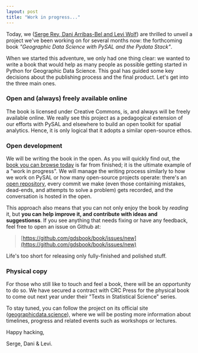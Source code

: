 ```yaml
---
layout: post
title: "Work in progress..."
---
```


Today, we ([Serge Rey, Dani Arribas-Bel and Levi Wolf](/authors)) are thrilled to unveil a
project we've been working on for several months now: the forthcoming book
*"Geographic Data Science with PySAL and the Pydata Stack"*.

When we started this adventure, we only had one thing clear: we wanted to
write a book that would help as many people as possible getting started in
Python for Geographic Data Science. This goal has guided some key
decisions about the publishing process and the final product. Let's get into
the three main ones.

### Open and (always) freely available online

The book is licensed under Creative Commons, is, and always will be freely
available online.
We really see this project as a pedagogical extension of our
efforts with PySAL and elsewhere to build an open toolkit for spatial
analytics. Hence, it is only logical that it adopts a similar open-source ethos.

### Open development

We will be writing the book in the open. As you will quickly find out, the [book you can browse today](/book)
 is far from finished; it is the ultimate
example of a "work in progress". We will manage the writing process similarly to how we
work on PySAL or how many open-source projects operate: there's an [open
repository](https://github.com/gdsbook/book), every commit we make (even those
containing mistakes, dead-ends, and attempts to solve a problem) gets
recorded, and the conversation is hosted in the open.

This approach also means that you can not only enjoy the book by *reading* it,
but **you can help improve it, and contribute with ideas and suggestionss**.
If you see anything that needs fixing or have any feedback, feel free to open an
issue on Github at:

> [https://github.com/gdsbook/book/issues/new](https://github.com/gdsbook/book/issues/new)

Life's too short for releasing only fully-finished and polished stuff.

### Physical copy

For those who still like to touch and feel a book, there will be an
opportunity to do so.
We have secured a contract with CRC Press for the physical book to come out next year under their "Texts in Statistical Science" series.

To stay tuned, you can follow the project on its official site
([geographicdata.science](https://geographicdata.science)), where we will be
posting more information about timelines, progress and related events such as
workshops or lectures.

Happy hacking,

Serge, Dani & Levi.
